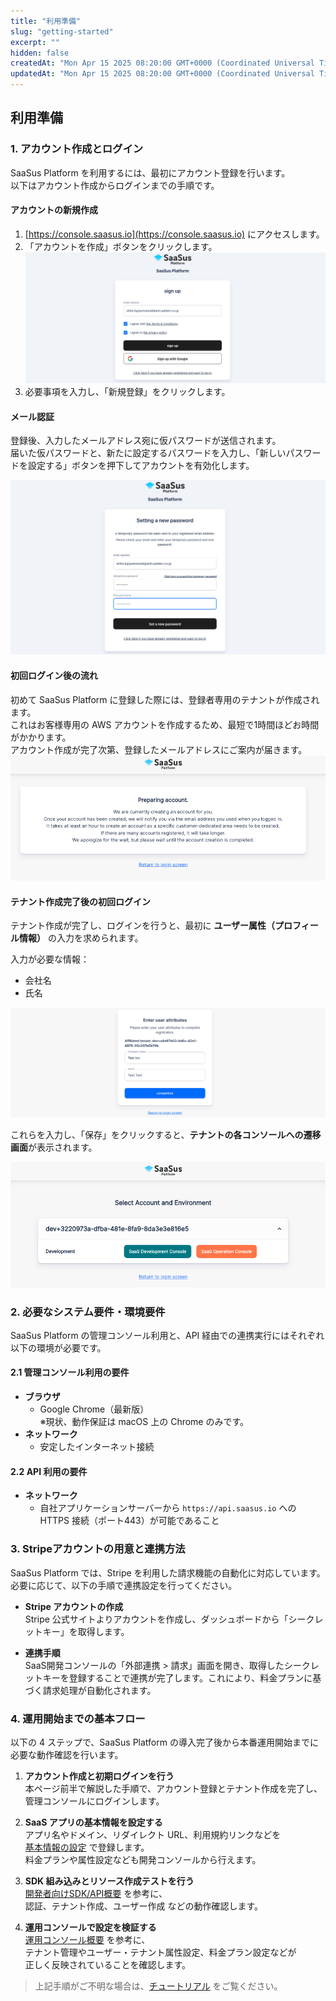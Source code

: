 ```yaml
---
title: "利用準備"
slug: "getting-started"
excerpt: ""
hidden: false
createdAt: "Mon Apr 15 2025 08:20:00 GMT+0000 (Coordinated Universal Time)"
updatedAt: "Mon Apr 15 2025 08:20:00 GMT+0000 (Coordinated Universal Time)"
---
```


## 利用準備

### 1. アカウント作成とログイン

SaaSus Platform を利用するには、最初にアカウント登録を行います。  
以下はアカウント作成からログインまでの手順です。

#### アカウントの新規作成

1. [https://console.saasus.io](https://console.saasus.io) にアクセスします。
2. 「アカウントを作成」ボタンをクリックします。  
   ![01](/ja/img/part-3/getting-started/getting_started-01.png)
3. 必要事項を入力し、「新規登録」をクリックします。

#### メール認証

登録後、入力したメールアドレス宛に仮パスワードが送信されます。  
届いた仮パスワードと、新たに設定するパスワードを入力し、「新しいパスワードを設定する」ボタンを押下してアカウントを有効化します。

![02](/ja/img/part-3/getting-started/getting_started-02.png)


#### 初回ログイン後の流れ

初めて SaaSus Platform に登録した際には、登録者専用のテナントが作成されます。  
これはお客様専用の AWS アカウントを作成するため、最短で1時間ほどお時間がかかります。  
アカウント作成が完了次第、登録したメールアドレスにご案内が届きます。
![03](/ja/img/part-3/getting-started/getting_started-03.png)

#### テナント作成完了後の初回ログイン

テナント作成が完了し、ログインを行うと、最初に **ユーザー属性（プロフィール情報）** の入力を求められます。

入力が必要な情報：

- 会社名
- 氏名

![04](/ja/img/part-3/getting-started/getting_started-04.png)

これらを入力し、「保存」をクリックすると、**テナントの各コンソールへの遷移画面**が表示されます。

![05](/ja/img/part-3/getting-started/getting_started-05.png)

### 2. 必要なシステム要件・環境要件

SaaSus Platform の管理コンソール利用と、API 経由での連携実行にはそれぞれ以下の環境が必要です。

#### 2.1 管理コンソール利用の要件

- **ブラウザ**  
  - Google Chrome（最新版）  
    ※現状、動作保証は macOS 上の Chrome のみです。  
- **ネットワーク**  
  - 安定したインターネット接続  

#### 2.2 API 利用の要件

- **ネットワーク**  
  - 自社アプリケーションサーバーから `https://api.saasus.io` への HTTPS 接続（ポート443）が可能であること  

### 3. Stripeアカウントの用意と連携方法

SaaSus Platform では、Stripe を利用した請求機能の自動化に対応しています。必要に応じて、以下の手順で連携設定を行ってください。

- **Stripe アカウントの作成**  
  Stripe 公式サイトよりアカウントを作成し、ダッシュボードから「シークレットキー」を取得します。

- **連携手順**  
  SaaS開発コンソールの「外部連携 > 請求」画面を開き、取得したシークレットキーを登録することで連携が完了します。これにより、料金プランに基づく請求処理が自動化されます。

### 4. 運用開始までの基本フロー

以下の 4 ステップで、SaaSus Platform の導入完了後から本番運用開始までに必要な動作確認を行います。

1. **アカウント作成と初期ログインを行う**  
   本ページ前半で解説した手順で、アカウント登録とテナント作成を完了し、管理コンソールにログインします。

2. **SaaS アプリの基本情報を設定する**  
   アプリ名やドメイン、リダイレクト URL、利用規約リンクなどを  
   [基本情報の設定](/ja/docs/part-4/application-settings/basic-app-settings) で登録します。  
   料金プランや属性設定なども開発コンソールから行えます。

3. **SDK 組み込みとリソース作成テストを行う**  
   [開発者向けSDK/API概要](/ja/docs/part-6/developer-sdk-api-overview) を参考に、  
   認証、テナント作成、ユーザー作成 などの動作確認します。

4. **運用コンソールで設定を検証する**  
   [運用コンソール概要](/ja/docs/part-5/operations-console-overview) を参考に、  
   テナント管理やユーザー・テナント属性設定、料金プラン設定などが  
   正しく反映されていることを確認します。

> 上記手順がご不明な場合は、[チュートリアル](/ja/docs/tutorial/tutorial-introduction) をご覧ください。